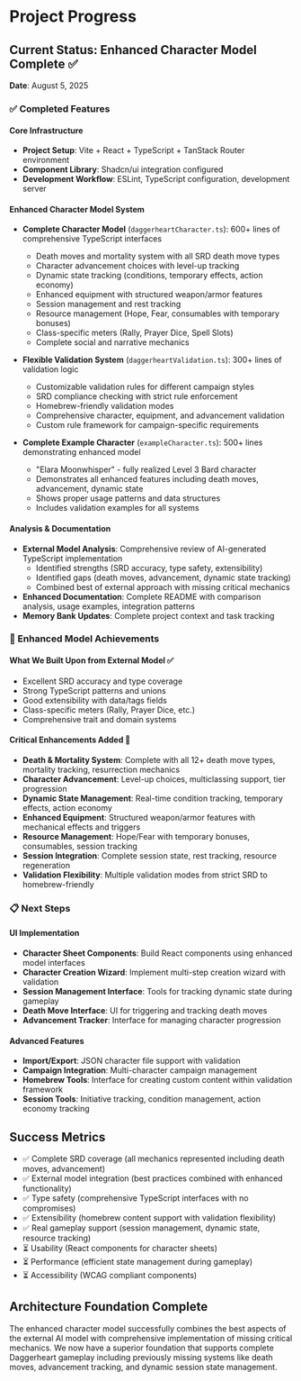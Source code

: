 # Project Progress

## Current Status: Enhanced Character Model Complete ✅
**Date**: August 5, 2025

### ✅ Completed Features

#### Core Infrastructure
- **Project Setup**: Vite + React + TypeScript + TanStack Router environment
- **Component Library**: Shadcn/ui integration configured
- **Development Workflow**: ESLint, TypeScript configuration, development server

#### Enhanced Character Model System
- **Complete Character Model** (`daggerheartCharacter.ts`): 600+ lines of comprehensive TypeScript interfaces
  - Death moves and mortality system with all SRD death move types
  - Character advancement choices with level-up tracking
  - Dynamic state tracking (conditions, temporary effects, action economy)
  - Enhanced equipment with structured weapon/armor features
  - Session management and rest tracking
  - Resource management (Hope, Fear, consumables with temporary bonuses)
  - Class-specific meters (Rally, Prayer Dice, Spell Slots)
  - Complete social and narrative mechanics
  
- **Flexible Validation System** (`daggerheartValidation.ts`): 300+ lines of validation logic
  - Customizable validation rules for different campaign styles
  - SRD compliance checking with strict rule enforcement
  - Homebrew-friendly validation modes
  - Comprehensive character, equipment, and advancement validation
  - Custom rule framework for campaign-specific requirements

- **Complete Example Character** (`exampleCharacter.ts`): 500+ lines demonstrating enhanced model
  - "Elara Moonwhisper" - fully realized Level 3 Bard character
  - Demonstrates all enhanced features including death moves, advancement, dynamic state
  - Shows proper usage patterns and data structures
  - Includes validation examples for all systems

#### Analysis & Documentation
- **External Model Analysis**: Comprehensive review of AI-generated TypeScript implementation
  - Identified strengths (SRD accuracy, type safety, extensibility)
  - Identified gaps (death moves, advancement, dynamic state tracking)
  - Combined best of external approach with missing critical mechanics
- **Enhanced Documentation**: Complete README with comparison analysis, usage examples, integration patterns
- **Memory Bank Updates**: Complete project context and task tracking

### 🚀 Enhanced Model Achievements

#### What We Built Upon from External Model ✅
- Excellent SRD accuracy and type coverage
- Strong TypeScript patterns and unions
- Good extensibility with data/tags fields
- Class-specific meters (Rally, Prayer Dice, etc.)
- Comprehensive trait and domain systems

#### Critical Enhancements Added 🎯
- **Death & Mortality System**: Complete with all 12+ death move types, mortality tracking, resurrection mechanics
- **Character Advancement**: Level-up choices, multiclassing support, tier progression
- **Dynamic State Management**: Real-time condition tracking, temporary effects, action economy
- **Enhanced Equipment**: Structured weapon/armor features with mechanical effects and triggers
- **Resource Management**: Hope/Fear with temporary bonuses, consumables, session tracking
- **Session Integration**: Complete session state, rest tracking, resource regeneration
- **Validation Flexibility**: Multiple validation modes from strict SRD to homebrew-friendly

### 📋 Next Steps

#### UI Implementation  
- **Character Sheet Components**: Build React components using enhanced model interfaces
- **Character Creation Wizard**: Implement multi-step creation wizard with validation
- **Session Management Interface**: Tools for tracking dynamic state during gameplay
- **Death Move Interface**: UI for triggering and tracking death moves
- **Advancement Tracker**: Interface for managing character progression

#### Advanced Features
- **Import/Export**: JSON character file support with validation
- **Campaign Integration**: Multi-character campaign management
- **Homebrew Tools**: Interface for creating custom content within validation framework
- **Session Tools**: Initiative tracking, condition management, action economy tracking

## Success Metrics

- ✅ Complete SRD coverage (all mechanics represented including death moves, advancement)
- ✅ External model integration (best practices combined with enhanced functionality)
- ✅ Type safety (comprehensive TypeScript interfaces with no compromises)
- ✅ Extensibility (homebrew content support with validation flexibility)
- ✅ Real gameplay support (session management, dynamic state, resource tracking)
- ⏳ Usability (React components for character sheets)
- ⏳ Performance (efficient state management during gameplay)
- ⏳ Accessibility (WCAG compliant components)

## Architecture Foundation Complete

The enhanced character model successfully combines the best aspects of the external AI model with comprehensive implementation of missing critical mechanics. We now have a superior foundation that supports complete Daggerheart gameplay including previously missing systems like death moves, advancement tracking, and dynamic session state management.

